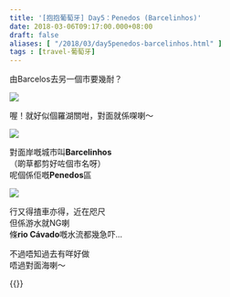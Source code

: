 ```yaml
---
title: '[抱抱葡萄牙] Day5：Penedos (Barcelinhos)'
date: 2018-03-06T09:17:00.000+08:00
draft: false
aliases: [ "/2018/03/day5penedos-barcelinhos.html" ]
tags : [travel-葡萄牙]
---
```


由Barcelos去另一個市要幾耐？  

![](/images/portugal5f.jpg)

喔！就好似個羅湖關咁，對面就係㗎喇～  

![](/images/portugal5f1.jpg)

對面岸嘅城市叫**Barcelinhos**  
（啲草都剪好咗個市名呀）  
呢個係佢嘅**Penedos**區  

![](/images/portugal5f2.jpg)

行又得揸車亦得，近在咫尺  
但係游水就NG喇  
條**rio Cávado**嘅水流都幾急吓...  
  
不過唔知過去有咩好做  
唔過對面海喇～  
  

{{<portugal>}}  

